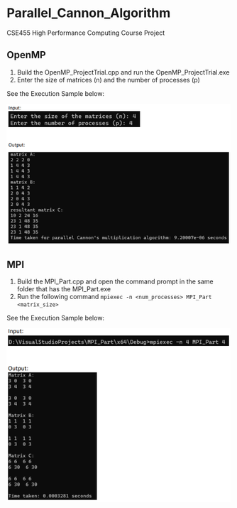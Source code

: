 # Parallel_Cannon_Algorithm
CSE455 High Performance Computing Course Project

## OpenMP
1. Build the OpenMP_ProjectTrial.cpp and run the OpenMP_ProjectTrial.exe
2. Enter the size of matrices (n) and the number of processes (p)
   
See the Execution Sample below:

![OpenMP Execution Screenshot](Screenshots_Guide/OpenMP_Input_Output.png)

## MPI
1. Build the MPI_Part.cpp and open the command prompt in the same folder that has the MPI_Part.exe
2. Run the following command `mpiexec -n <num_processes> MPI_Part <matrix_size>`

See the Execution Sample below:

![MPI Execution Screenshot](Screenshots_Guide/MPI_Input_Output.png)
